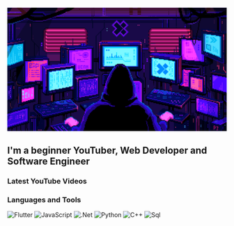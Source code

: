 [![Header](https://github.com/sanebtg/sanebtg/blob/main/assets/header.gif)](https://www.youtube.com/@sanebtg)

## I'm a beginner YouTuber, Web Developer and Software Engineer

### Latest YouTube Videos

<!-- YOUTUBE:START -->
<!-- YOUTUBE:END -->

### Languages and Tools

![Flutter](https://img.shields.io/badge/-Flutter-090909?style-for-the-badge&logo=flutter&logoColor=47C5FB)
![JavaScript](https://img.shields.io/badge/-JavaScript-090909?style-for-the-badge&logo=JavaScript&logoColor=E9D54D)
![.Net](https://img.shields.io/badge/-Framework-090909?style-for-the-badge&logo=.net&logoColor=E9D54D)
![Python](https://img.shields.io/badge/-Python-090909?style-for-the-badge&logo=Python&logoColor=47C5FB)
![C++](https://img.shields.io/badge/-C++-090909?style-for-the-badge&logo=C%2b%2b&logoColor=47C5FB)
![Sql](https://img.shields.io/badge/-Sql-090909?style-for-the-badge&logo=mysql&logoColor=47C5FB)
